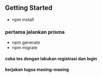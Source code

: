 ## Getting Started
- npm install
### pertama jalankan prisma
- npm generate
- npm migrate
#### coba tes dengan lakukan registrasi dan login
#### kerjakan tugsa masing-masing